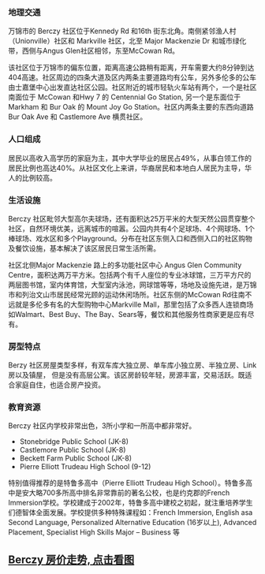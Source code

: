 ### 地理交通

万锦市的 Berczy 社区位于Kennedy Rd 和16th 街东北角。南侧紧邻渔人村（Unionville）社区和 Markville 社区，北至 Major Mackenzie Dr 和城市绿化带，西侧与Angus Glen社区相邻，东至McCowan Rd。

该社区位于万锦市的偏东位置，距离高速公路稍有距离，开车需要大约8分钟到达404高速。社区周边的四条大道及区内两条主要道路均有公车，另外多伦多的公车由士嘉堡中心出发直达社区公园。社区附近的城市轻轨火车站有两个，一个是社区南面位于 McCowan 和Hwy 7 的 Centennial Go Station, 另一个是东面位于Markham 和 Bur Oak 的 Mount Joy Go Station。社区内两条主要的东西向道路Bur Oak Ave 和 Castlemore Ave 横贯社区。

### 人口组成

居民以高收入高学历的家庭为主，其中大学毕业的居民占49%，从事白领工作的居民比例也高达40%。从社区文化上来讲，华裔居民和本地白人居民为主导，华人的比例较高。

### 生活设施

Berczy 社区毗邻大型高尔夫球场，还有面积达25万平米的大型天然公园贯穿整个社区，自然环境优美，远离城市的喧嚣。公园内共有4个足球场、4个网球场、1个棒球场、戏水区和多个Playground。分布在社区东侧入口和西侧入口的社区购物及餐饮设施，基本解决了该区居民日常生活所需。

社区北侧Major Mackenzie 路上的多功能社区中心 Angus Glen Community Centre，面积达两万平方米。包括两个有千人座位的专业冰球馆，三万平方尺的两层图书馆，室内体育馆，大型室内泳池，网球馆等等，场地及设施先进，是万锦市和列治文山市居民经常光顾的运动休闲场所。社区东侧的McCowan Rd往南不远就是多伦多有名的大型购物中心Markville Mall，那里包括了众多西人连锁商场如Walmart、Best Buy、The Bay、Sears等，餐饮和其他服务性商家更是应有尽有。

### 房型特点

Berzy 社区房屋类型多样，有双车库大独立房、单车库小独立房、半独立房、Link房以及镇屋， 但是没有高层公寓。该区房龄较年轻，房源丰富，交易活跃。既适合家庭自住，也适合房产投资。

### 教育资源

Berczy 社区内学校非常出色，3所小学和一所高中都非常好。

- Stonebridge Public School (JK-8)
- Castlemore Public School (JK-8)
- Beckett Farm Public School (JK-8)
- Pierre Elliott Trudeau High School (9-12)

特别值得推荐的是特鲁多高中（Pierre Elliott Trudeau High School）。特鲁多高中是安大略700多所高中排名非常靠前的著名公校，也是约克郡的French Immersion学校。学校建成于2002年，特鲁多高中建校之初起，就注重培养学生们德智体全面发展。学校提供多种特殊课程如：French Immersion, English asa Second Language, Personalized Alternative Education (16岁以上), Advanced Placement, Specialist High Skills Major – Business 等

## [Berczy 房价走势, 点击看图](https://markham.listing.ca/berczy/real-estate-price-history.htm)
